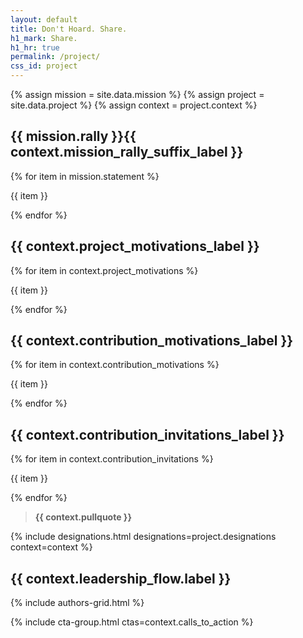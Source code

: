 ```yaml
---
layout: default
title: Don't Hoard. Share.
h1_mark: Share.
h1_hr: true
permalink: /project/
css_id: project
---
```


{% assign mission = site.data.mission %}
{% assign project = site.data.project %}
{% assign context = project.context %}

<section class="md-flow">
  <h2>{{ mission.rally }}{{ context.mission_rally_suffix_label }}</h2>
  {% for item in mission.statement %}
  <p>{{ item }}</p>
  {% endfor %}
</section>

<section class="md-flow">
  <h2>{{ context.project_motivations_label }} </h2>
  {% for item in context.project_motivations %}
  <p>{{ item }}</p>
  {% endfor %}
</section>

<section class="md-flow">
  <h2>{{ context.contribution_motivations_label }}</h2>
  {% for item in context.contribution_motivations %}
  <p>{{ item }}</p>
  {% endfor %}
</section>

<section class="md-flow">
  <h2>{{ context.contribution_invitations_label }}</h2>
  {% for item in context.contribution_invitations %}
  <p>{{ item }}</p>
  {% endfor %}
</section>

<section class="md-flow">
  <blockquote><strong>{{ context.pullquote }}</strong></blockquote>
</section>

{% include designations.html designations=project.designations context=context %}

<section class="md-flow">
  <h2>{{ context.leadership_flow.label }}</h2>
</section>

{% include authors-grid.html %}

{% include cta-group.html ctas=context.calls_to_action %}